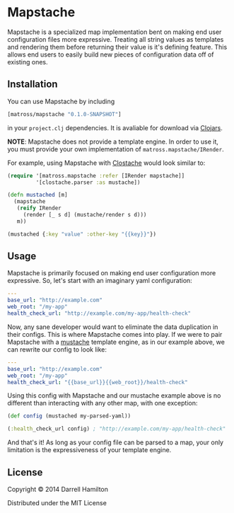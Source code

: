 # Mapstache

Mapstache is a specialized map implementation bent on making end user configuration
files more expressive. Treating all string values as templates and rendering them
before returning their value is it's defining feature. This allows end users to
easily build new pieces of configuration data off of existing ones.

## Installation

You can use Mapstache by including

```clj
[matross/mapstache "0.1.0-SNAPSHOT"]
```

in your `project.clj` dependencies. It is avaliable for download via [Clojars](https://clojars.org/matross/mapstache).

**NOTE**: Mapstache does not provide a template engine. In order to use it,
you must provide your own implementation of `matross.mapstache/IRender`.

For example, using Mapstache with [Clostache](https://github.com/fhd/clostache) would look similar to:

```clj
(require '[matross.mapstache :refer [IRender mapstache]]
         '[clostache.parser :as mustache])

(defn mustached [m]
  (mapstache
   (reify IRender
     (render [_ s d] (mustache/render s d)))
   m))

(mustached {:key "value" :other-key "{{key}}"})
```

## Usage

Mapstache is primarily focused on making end user configuration more expressive. So, let's start with an imaginary yaml configuration:

```yaml
---
base_url: "http://example.com"
web_root: "/my-app"
health_check_url: "http://example.com/my-app/health-check"
```

Now, any sane developer would want to eliminate the data duplication in their configs. This is where Mapstache comes into play. If we were
to pair Mapstache with a [mustache](http://mustache.github.io/) template engine, as in our example above, we can rewrite our config to look like:

```yaml
---
base_url: "http://example.com"
web_root: "/my-app"
health_check_url: "{{base_url}}{{web_root}}/health-check"
```

Using this config with Mapstache and our mustache example above is no different than interacting with any other map, with one exception:

```clj
(def config (mustached my-parsed-yaml))

(:health_check_url config) ; "http://example.com/my-app/health-check"
```

And that's it! As long as your config file can be parsed to a map, your only limitation is the expressiveness of your template engine.

## License

Copyright © 2014 Darrell Hamilton

Distributed under the MIT License
